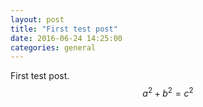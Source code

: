 ```yaml
---
layout: post
title: "First test post"
date: 2016-06-24 14:25:00
categories: general
---
```

First test post. 
$$ a^2+b^2=c^2 $$



